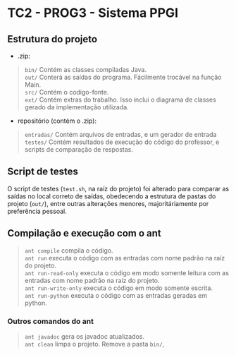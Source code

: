 # TC2 - PROG3 - Sistema PPGI

## Estrutura do projeto

* .zip:  

>`bin/` Contém as classes compiladas Java.  
>`out/` Conterá as saídas do programa. Fácilmente trocável na função Main.  
>`src/` Contém o codigo-fonte.  
>`ext/` Contém extras do trabalho. Isso inclui o diagrama de classes gerado da implementação utilizada.  

* repositório (contém o .zip):

>`entradas/` Contém arquivos de entradas, e um gerador de entrada  
>`testes/` Contém resultados de execução do código do professor, e scripts de comparação de respostas.  

## Script de testes

O script de testes (`test.sh`, na raíz do projeto) foi alterado para comparar as saídas no local correto de saídas, obedecendo a estrutura de pastas do projeto (`out/`), entre outras alterações menores, majoritáriamente por preferência pessoal.  

## Compilação e execução com o ant

>`ant compile` compila o código.  
>`ant run` executa o código com as entradas com nome padrão na raíz do projeto.  
>`ant run-read-only` executa o código em modo somente leitura com as entradas com nome padrão na raíz do projeto.  
>`ant run-write-only` executa o código em modo somente escrita.  
>`ant run-python` executa o código com as entradas geradas em python.  

### Outros comandos do ant

>`ant javadoc` gera os javadoc atualizados.  
>`ant clean` limpa o projeto. Remove a pasta `bin/`,